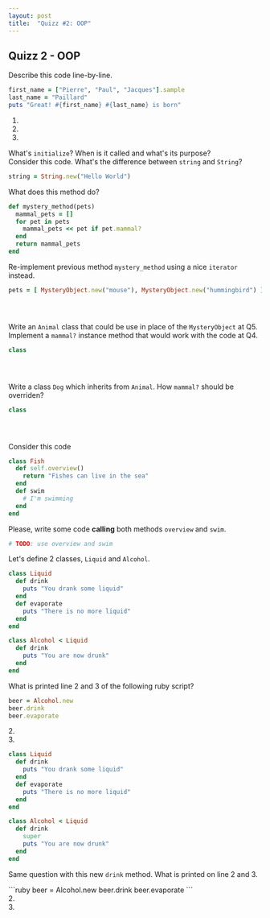 ```yaml
---
layout: post
title:  "Quizz #2: OOP"
---
```


<h2>Quizz 2 - OOP</h2>

<div class="question">
  Describe this code line-by-line.
</div>

```ruby
first_name = ["Pierre", "Paul", "Jacques"].sample
last_name = "Paillard"
puts "Great! #{first_name} #{last_name} is born"
```
<div class="answer">
  <ol>
    <li></li>
    <li></li>
    <li></li>
  </ol>
</div>

<div class="question">
  What's <code>initialize</code>? When is it called and what's its purpose?
</div>
<div class="big answer">

</div>

<div class="question">
  Consider this code. What's the difference between <code>string</code> and <code>String</code>?
</div>

```ruby
string = String.new("Hello World")
```

<div class="answer"></div>

<div class="question">
  What does this method do?
</div>

```ruby
def mystery_method(pets)
  mammal_pets = []
  for pet in pets
    mammal_pets << pet if pet.mammal?
  end
  return mammal_pets
end
```

<div class="answer">

</div>

<div class="question">
  Re-implement previous method <code>mystery_method</code> using a nice <code>iterator</code> instead.
</div>

```ruby
pets = [ MysteryObject.new("mouse"), MysteryObject.new("hummingbird") ]





```

<div style="page-break-after:always;"></div>

<div class="question">
Write an <code>Animal</code> class that could be use in place of the <code>MysteryObject</code> at Q5. Implement
a <code>mammal?</code> instance method that would work with the code at Q4.
</div>

```ruby
class





```

<div class="question">
  Write a class <code>Dog</code> which inherits from <code>Animal</code>. How <code>mammal?</code> should be overriden?
</div>

```ruby
class





```

<div class="question">
  Consider this code
</div>

```ruby
class Fish
  def self.overview()
    return "Fishes can live in the sea"
  end
  def swim
    # I'm swimming
  end
end
```

<p>Please, write some code <strong>calling</strong> both methods <code>overview</code> and <code>swim</code>.</p>


```ruby
# TODO: use overview and swim


````

<div class="question">
  Let's define 2 classes, <code>Liquid</code> and <code>Alcohol</code>.
</div>

```ruby
class Liquid
  def drink
    puts "You drank some liquid"
  end
  def evaporate
    puts "There is no more liquid"
  end
end

class Alcohol < Liquid
  def drink
    puts "You are now drunk"
  end
end
```

<div style="page-break-after:always;"></div>

<p>What is printed line 2 and 3 of the following ruby script?</p>

```ruby
beer = Alcohol.new
beer.drink
beer.evaporate
```

<div class="answer">
  2.<br />
  3.
</div>

```ruby
class Liquid
  def drink
    puts "You drank some liquid"
  end
  def evaporate
    puts "There is no more liquid"
  end
end

class Alcohol < Liquid
  def drink
    super
    puts "You are now drunk"
  end
end
```
<p>Same question with this new <code>drink</code> method. What is printed on line 2 and 3.</p>
```ruby
beer = Alcohol.new
beer.drink
beer.evaporate
```

<div class="answer">
  2.<br />
  3.
</div>

